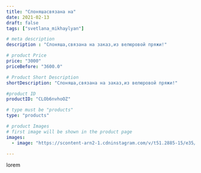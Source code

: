 ```yaml
---
title: "Слоняшасвязана на"
date: 2021-02-13
draft: false
tags: ["svetlana_mikhaylyan"]

# meta description
description : "Слоняша,связана на заказ,из велюровой пряжи!"

# product Price
price: "3000"
priceBefore: "3600.0"

# Product Short Description
shortDescription: "Слоняша,связана на заказ,из велюровой пряжи!"

#product ID
productID: "CLOb6nvhoOZ"

# type must be "products"
type: "products"

# product Images
# first image will be shown in the product page
images:
  - image: "https://scontent-arn2-1.cdninstagram.com/v/t51.2885-15/e35/149031177_3735731056515202_6056380448011664411_n.jpg?se=7&tp=1&_nc_ht=scontent-arn2-1.cdninstagram.com&_nc_cat=110&_nc_ohc=24Q5eWwDQQoAX9ZNzGv&oh=90703699f031868e7e99ae4acc4af787&oe=60734079&ig_cache_key=MjUwODA2NDgxODE1MDY3MTI1Nw%3D%3D.2"

---
```

lorem
